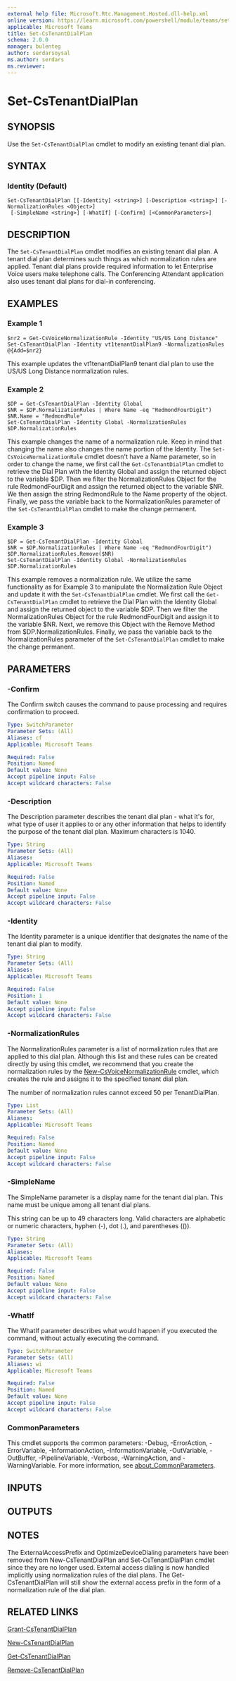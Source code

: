 ```yaml
---
external help file: Microsoft.Rtc.Management.Hosted.dll-help.xml
online version: https://learn.microsoft.com/powershell/module/teams/set-cstenantdialplan
applicable: Microsoft Teams
title: Set-CsTenantDialPlan
schema: 2.0.0
manager: bulenteg
author: serdarsoysal
ms.author: serdars
ms.reviewer:
---
```


# Set-CsTenantDialPlan

## SYNOPSIS
Use the `Set-CsTenantDialPlan` cmdlet to modify an existing tenant dial plan.

## SYNTAX

### Identity (Default)
```
Set-CsTenantDialPlan [[-Identity] <string>] [-Description <string>] [-NormalizationRules <Object>]
 [-SimpleName <string>] [-WhatIf] [-Confirm] [<CommonParameters>]
```

## DESCRIPTION
The `Set-CsTenantDialPlan` cmdlet modifies an existing tenant dial plan. A tenant dial plan determines such things as which normalization rules are applied. Tenant dial plans provide required information to let Enterprise Voice users make telephone calls.
The Conferencing Attendant application also uses tenant dial plans for dial-in conferencing.

## EXAMPLES

### Example 1
```
$nr2 = Get-CsVoiceNormalizationRule -Identity "US/US Long Distance"
Set-CsTenantDialPlan -Identity vt1tenantDialPlan9 -NormalizationRules @{Add=$nr2}
```

This example updates the vt1tenantDialPlan9 tenant dial plan to use the US/US Long Distance normalization rules.

### Example 2
```
$DP = Get-CsTenantDialPlan -Identity Global
$NR = $DP.NormalizationRules | Where Name -eq "RedmondFourDigit")
$NR.Name = "RedmondRule"
Set-CsTenantDialPlan -Identity Global -NormalizationRules $DP.NormalizationRules
```

This example changes the name of a normalization rule. Keep in mind that changing the name also changes the name portion of the Identity.
The `Set-CsVoiceNormalizationRule` cmdlet doesn't have a Name parameter, so in order to change the name, we first call the `Get-CsTenantDialPlan` cmdlet to retrieve the Dial Plan with
the Identity Global and assign the returned object to the variable $DP. Then we filter the NormalizationRules Object for the rule RedmondFourDigit and assign the returned object to
the variable $NR. We then assign the string RedmondRule to the Name property of the object. Finally, we pass the variable back to the NormalizationRules parameter of the
`Set-CsTenantDialPlan` cmdlet to make the change permanent.

### Example 3
```
$DP = Get-CsTenantDialPlan -Identity Global
$NR = $DP.NormalizationRules | Where Name -eq "RedmondFourDigit")
$DP.NormalizationRules.Remove($NR)
Set-CsTenantDialPlan -Identity Global -NormalizationRules $DP.NormalizationRules
```

This example removes a normalization rule. We utilize the same functionality as for Example 3 to manipulate the Normalization Rule Object and update it with the
`Set-CsTenantDialPlan` cmdlet. We first call the `Get-CsTenantDialPlan` cmdlet to retrieve the Dial Plan with the Identity Global and assign the returned object to the variable $DP.
Then we filter the NormalizationRules Object for the rule RedmondFourDigit and assign it to the variable $NR. Next, we remove this Object with the Remove Method from $DP.NormalizationRules.
Finally, we pass the variable back to the NormalizationRules parameter of the `Set-CsTenantDialPlan` cmdlet to make the change permanent.

## PARAMETERS

### -Confirm
The Confirm switch causes the command to pause processing and requires confirmation to proceed.

```yaml
Type: SwitchParameter
Parameter Sets: (All)
Aliases: cf
Applicable: Microsoft Teams

Required: False
Position: Named
Default value: None
Accept pipeline input: False
Accept wildcard characters: False
```

### -Description
The Description parameter describes the tenant dial plan - what it's for, what type of user it applies to or any other information that helps to identify the purpose of the tenant dial plan.
Maximum characters is 1040.

```yaml
Type: String
Parameter Sets: (All)
Aliases:
Applicable: Microsoft Teams

Required: False
Position: Named
Default value: None
Accept pipeline input: False
Accept wildcard characters: False
```

### -Identity
The Identity parameter is a unique identifier that designates the name of the tenant dial plan to modify.

```yaml
Type: String
Parameter Sets: (All)
Aliases:
Applicable: Microsoft Teams

Required: False
Position: 1
Default value: None
Accept pipeline input: False
Accept wildcard characters: False
```

### -NormalizationRules
The NormalizationRules parameter is a list of normalization rules that are applied to this dial plan.
Although this list and these rules can be created directly by using this cmdlet, we recommend that you create the normalization rules by the [New-CsVoiceNormalizationRule](https://learn.microsoft.com/powershell/module/teams/new-csvoicenormalizationrule) cmdlet, which creates the rule and assigns it to the specified tenant dial plan.

The number of normalization rules cannot exceed 50 per TenantDialPlan.

```yaml
Type: List
Parameter Sets: (All)
Aliases:
Applicable: Microsoft Teams

Required: False
Position: Named
Default value: None
Accept pipeline input: False
Accept wildcard characters: False
```

### -SimpleName
The SimpleName parameter is a display name for the tenant dial plan. This name must be unique among all tenant dial plans.

This string can be up to 49 characters long. Valid characters are alphabetic or numeric characters, hyphen (-), dot (.), and parentheses (()).

```yaml
Type: String
Parameter Sets: (All)
Aliases:
Applicable: Microsoft Teams

Required: False
Position: Named
Default value: None
Accept pipeline input: False
Accept wildcard characters: False
```

### -WhatIf
The WhatIf parameter describes what would happen if you executed the command, without actually executing the command.

```yaml
Type: SwitchParameter
Parameter Sets: (All)
Aliases: wi
Applicable: Microsoft Teams

Required: False
Position: Named
Default value: None
Accept pipeline input: False
Accept wildcard characters: False
```

### CommonParameters
This cmdlet supports the common parameters: -Debug, -ErrorAction, -ErrorVariable, -InformationAction, -InformationVariable, -OutVariable, -OutBuffer, -PipelineVariable, -Verbose, -WarningAction, and -WarningVariable. For more information, see [about_CommonParameters](https://go.microsoft.com/fwlink/?LinkID=113216).

## INPUTS

## OUTPUTS

## NOTES
The ExternalAccessPrefix and OptimizeDeviceDialing parameters have been removed from New-CsTenantDialPlan and Set-CsTenantDialPlan cmdlet since they are no longer used. External access dialing is now handled implicitly using normalization rules of the dial plans.
The Get-CsTenantDialPlan will still show the external access prefix in the form of a normalization rule of the dial plan.

## RELATED LINKS

[Grant-CsTenantDialPlan](https://learn.microsoft.com/powershell/module/teams/grant-cstenantdialplan)

[New-CsTenantDialPlan](https://learn.microsoft.com/powershell/module/teams/new-cstenantdialplan)

[Get-CsTenantDialPlan](https://learn.microsoft.com/powershell/module/teams/get-cstenantdialplan)

[Remove-CsTenantDialPlan](https://learn.microsoft.com/powershell/module/teams/remove-cstenantdialplan)

